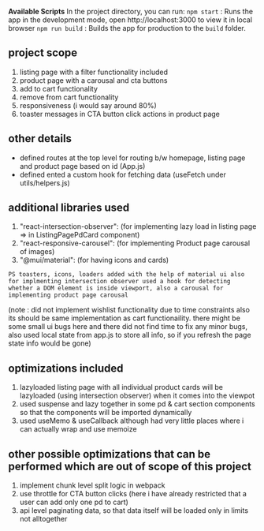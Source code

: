 
**Available Scripts**
In the project directory, you can run:
 `npm start` : Runs the app in the development mode, open http://localhost:3000 to view it in local browser
 `npm run build` : Builds the app for production to the `build` folder.

## project scope
1) listing page with a filter functionality included
2) product page with a carousal and cta buttons
3) add to cart functionality
4) remove from cart functionality
5) responsiveness (i would say around 80%)
6) toaster messages in CTA button click actions in product page

## other details
- defined routes at the top level for routing b/w homepage, listing page and product page based on id (App.js)
- defined ented a custom hook for fetching data (useFetch under utils/helpers.js)

## additional libraries used
1) "react-intersection-observer": (for implementing lazy load in listing page => in ListingPagePdCard component)
2) "react-responsive-carousel": (for implementing Product page carousal of images)
3) "@mui/material": (for having icons and cards)

`PS toasters, icons, loaders added with the help of material ui also for implmenting intersection observer used a hook for detecting whether a DOM element is inside viewport, also a carousal for implementing product page carousal`

(note : did not implement wishlist functionality due to time constraints also its should be same implementation as cart functionaility. there might be some small ui bugs here and there did not find time to fix any minor bugs, also used local state from app.js to store all info, so if you refresh the page state info would be gone)

## optimizations included
1) lazyloaded listing page with all individual product cards will be lazyloaded (using intersection observer) when it comes into the viewpot
2) used suspense and lazy together in some pd & cart section components so that the components will be imported dynamically
3) used useMemo & useCallback although had very little places where i can actually wrap and use memoize

## other possible optimizations that can be performed which are out of scope of this project
1) implement chunk level split logic in webpack
2) use throttle for CTA button clicks (here i have already restricted that a user can add only one pd to cart)
3) api level paginating data, so that data itself will be loaded only in limits not alltogether

